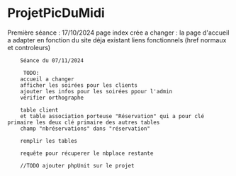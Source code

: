# ProjetPicDuMidi
Première séance : 17/10/2024
page index crée 
a changer : 
        la page d'accueil a adapter en fonction du site déja existant
        liens fonctionnels (href normaux et controleurs)


        Séance du 07/11/2024

         TODO:  
        accueil a changer
        afficher les soirées pour les clients
        ajouter les infos pour les soirées ppour l'admin
        vérifier orthographe

        table client 
        et table association porteuse "Réservation" qui a pour clé primaire les deux clé primaire des autres tables 
        champ "nbréservations" dans "réservation"

        remplir les tables 

        requête pour récuperer le nbplace restante  

        //TODO ajouter phpUnit sur le projet 

